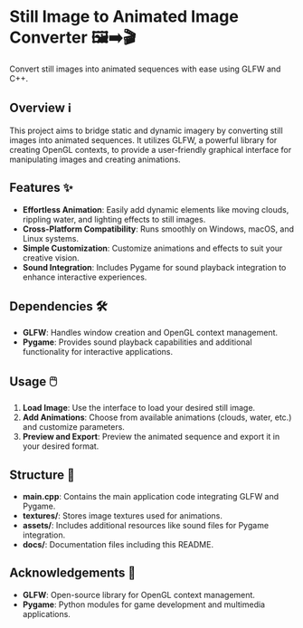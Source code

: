 # Still Image to Animated Image Converter 🖼️➡️🎬

Convert still images into animated sequences with ease using GLFW and C++.

## Overview ℹ️

This project aims to bridge static and dynamic imagery by converting still images into animated sequences. It utilizes GLFW, a powerful library for creating OpenGL contexts, to provide a user-friendly graphical interface for manipulating images and creating animations.

## Features ✨

- **Effortless Animation**: Easily add dynamic elements like moving clouds, rippling water, and lighting effects to still images.
- **Cross-Platform Compatibility**: Runs smoothly on Windows, macOS, and Linux systems.
- **Simple Customization**: Customize animations and effects to suit your creative vision.
- **Sound Integration**: Includes Pygame for sound playback integration to enhance interactive experiences.

## Dependencies 🛠️

- **GLFW**: Handles window creation and OpenGL context management.
- **Pygame**: Provides sound playback capabilities and additional functionality for interactive applications.

## Usage 🖱️

1. **Load Image**: Use the interface to load your desired still image.
2. **Add Animations**: Choose from available animations (clouds, water, etc.) and customize parameters.
3. **Preview and Export**: Preview the animated sequence and export it in your desired format.

## Structure 📂

- **main.cpp**: Contains the main application code integrating GLFW and Pygame.
- **textures/**: Stores image textures used for animations.
- **assets/**: Includes additional resources like sound files for Pygame integration.
- **docs/**: Documentation files including this README.

## Acknowledgements 🙏

- **GLFW**: Open-source library for OpenGL context management.
- **Pygame**: Python modules for game development and multimedia applications.
